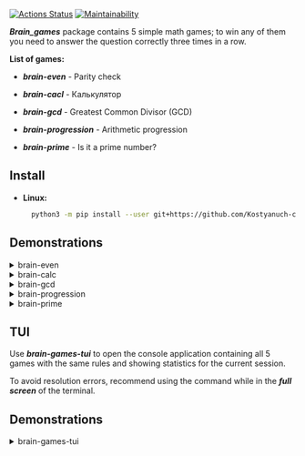 [![Actions Status](https://github.com/Kostyanuch-c/python-project-49/actions/workflows/hexlet-check.yml/badge.svg)](https://github.com/Kostyanuch-c/python-project-49/actions)
[![Maintainability](https://api.codeclimate.com/v1/badges/aac79767b858ddc9654e/maintainability)](https://codeclimate.com/github/Kostyanuch-c/python-project-49/maintainability)


  
***Brain_games*** package contains 5 simple math games; to win any of them you need to answer the question correctly three times in a row. 

**List of games:**

* ***brain-even*** - Parity check

* ***brain-cacl*** - Калькулятор

* ***brain-gcd*** - Greatest Common Divisor (GCD)   

* ***brain-progression*** - Arithmetic progression

* ***brain-prime*** - Is it a prime number?

## Install
+ **Linux:**
  ```bash
    python3 -m pip install --user git+https://github.com/Kostyanuch-c/python-project-49.git
  ```

## Demonstrations
<details>

<summary>brain-even</summary>

![first](https://github.com/Kostyanuch-c/python-project-49/assets/98832310/5cb2b81e-48da-429a-863e-144c6390c8f8)

</details>


<details>

<summary>brain-calc</summary>

![second](https://github.com/Kostyanuch-c/python-project-49/assets/98832310/46d9a6f9-43b9-4a7c-bd2e-3b19ea4e685a)

</details>


<details>

<summary>brain-gcd</summary>

![trhee](https://github.com/Kostyanuch-c/python-project-49/assets/98832310/42a44a09-5a3b-482b-b21b-dd2469a3bc95)

</details>

<details>

<summary>brain-progression</summary>

![fourh](https://github.com/Kostyanuch-c/python-project-49/assets/98832310/e6c172e3-3d75-4356-9d13-d6ed0cad3eed)

</details>

<details>

<summary>brain-prime</summary>

![fifth](https://github.com/Kostyanuch-c/python-project-49/assets/98832310/1cd45276-d8af-49e5-93a9-4c1387a95544)

</details>

## TUI


Use ***brain-games-tui*** to open the console application containing all 5 games with the same rules and showing statistics for the current session.

To avoid resolution errors, recommend using the command while in the ***full screen*** of the terminal. 

## Demonstrations

<details>

<summary>brain-games-tui</summary>

![tui](https://github.com/Kostyanuch-c/python-project-49/assets/98832310/6a98162d-8864-49e0-b8a9-16234431a48e)

</details>
